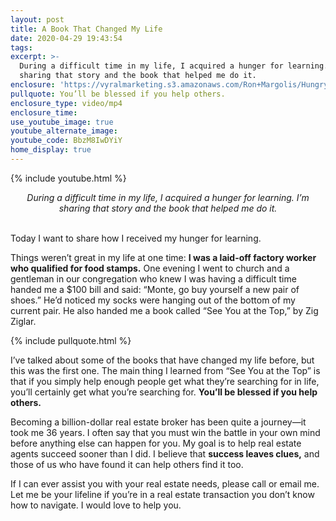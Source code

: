 ```yaml
---
layout: post
title: A Book That Changed My Life
date: 2020-04-29 19:43:54
tags:
excerpt: >-
  During a difficult time in my life, I acquired a hunger for learning. I’m
  sharing that story and the book that helped me do it.
enclosure: 'https://vyralmarketing.s3.amazonaws.com/Ron+Margolis/Hungry+for+Work.mp4'
pullquote: You’ll be blessed if you help others.
enclosure_type: video/mp4
enclosure_time:
use_youtube_image: true
youtube_alternate_image:
youtube_code: BbzM8IwDYiY
home_display: true
---
```


{% include youtube.html %}

<center><em>During a difficult time in my life, I acquired a hunger for learning. I’m sharing that story and the book that helped me do it.</em></center>
&nbsp;

Today I want to share how I received my hunger for learning.&nbsp;

Things weren’t great in my life at one time: **I was a laid-off factory worker who qualified for food stamps.** One evening I went to church and a gentleman in our congregation who knew I was having a difficult time handed me a $100 bill and said: “Monte, go buy yourself a new pair of shoes.” He’d noticed my socks were hanging out of the bottom of my current pair. He also handed me a book called “See You at the Top,” by Zig Ziglar.&nbsp;

{% include pullquote.html %}

I’ve talked about some of the books that have changed my life before, but this was the first one. The main thing I learned from “See You at the Top” is that if you simply help enough people get what they’re searching for in life, you’ll certainly get what you’re searching for. **You’ll be blessed if you help others.&nbsp;**

Becoming a billion-dollar real estate broker has been quite a journey—it took me 36 years. I often say that you must win the battle in your own mind before anything else can happen for you. My goal is to help real estate agents succeed sooner than I did. I believe that **success leaves clues,** and those of us who have found it can help others find it too.&nbsp;

If I can ever assist you with your real estate needs, please call or email me. Let me be your lifeline if you’re in a real estate transaction you don’t know how to navigate. I would love to help you.

&nbsp;